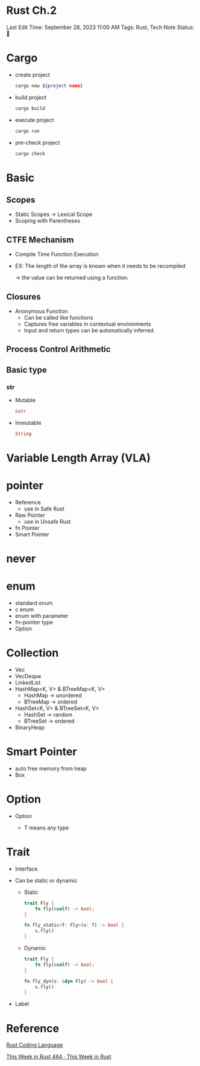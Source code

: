# Rust Ch.2

Last Edit Time: September 28, 2023 11:00 AM
Tags: Rust, Tech Note
Status: 🌲
# Cargo

- create project
    
    ```bash
    cargo new ${project name}
    ```
    
- build project
    
    ```bash
    cargo build
    ```
    
- execute project
    
    ```bash
    cargo run
    ```
    
- pre-check project
    
    ```bash
    cargo check
    ```
    

# Basic

## Scopes

- Static Scopes → Lexical Scope
- Scoping with Parentheses

## CTFE Mechanism

- Compile Time Function Execution
- EX: The length of the array is known when it needs to be recompiled
    
    → the value can be returned using a function.
    

## Closures

- Anonymous Function
    - Can be called like functions
    - Captures free variables in contextual environments
    - Input and return types can be automatically inferred.

## Process Control Arithmetic

## Basic type

### str

- Mutable
    
    ```rust
    &str
    ```
    
- Immutable
    
    ```rust
    String
    ```
    

# Variable Length Array (VLA)

# pointer

- Reference
    - use in Safe Rust
- Raw Pointer
    - use in Unsafe Rust
- fn Pointer
- Smart Pointer

# never

# enum

- standard enum
- c enum
- enum with parameter
- fn-pointer type
- Option<T>

# Collection

- Vec<T>
- VecDeque<T>
- LinkedList<T>
- HashMap<K, V> & BTreeMap<K, V>
    - HashMap → unordered
    - BTreeMap → ordered
- HashSet<K, V> & BTreeSet<K, V>
    - HashSet → random
    - BTreeSet → ordered
- BinaryHeap<T>

# Smart Pointer

- auto free memory from heap
- Box<T>

# Option

- Option<T>
    - T means any type

# Trait

- Interface
- Can be static or dynamic
    - Static
        
        ```rust
        trait Fly {
            fn fly(&self) -> bool;
        }
        
        fn fly_static<T: Fly>(s: T) -> bool {
            s.fly()
        }
        ```
        
    - Dynamic
        
        ```rust
        trait Fly {
            fn fly(&self) -> bool;
        }
        
        fn fly_dyn(s: &dyn Fly) -> bool {
            s.fly()
        }
        ```
        
- Label

# Reference

[Rust Coding Language](https://rust-lang.tw/book-tw/title-page.html)

[This Week in Rust 464 · This Week in Rust](https://this-week-in-rust.org/blog/2022/10/12/this-week-in-rust-464/)